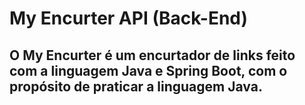# My Encurter API (Back-End)
## O My Encurter é um encurtador de links feito com a linguagem Java e Spring Boot, com o propósito de praticar a linguagem Java.

